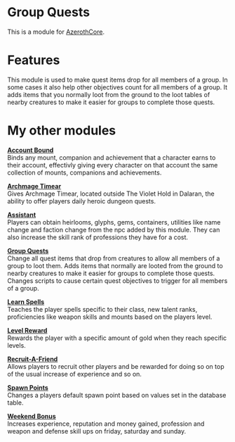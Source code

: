 # Group Quests
This is a module for [AzerothCore](https://github.com/azerothcore/azerothcore-wotlk).

# Features
This module is used to make quest items drop for all members of a group. In some cases it also help other objectives count for all members of a group. It adds items that you normally loot from the ground to the loot tables of nearby creatures to make it easier for groups to complete those quests.

# My other modules
**[Account Bound](https://github.com/tkn963/mod-accountbound)**  
Binds any mount, companion and achievement that a character earns to their account, effectivly giving every character on that account the same collection of mounts, companions and achievements.

**[Archmage Timear](https://github.com/tkn963/mod-archmage-timear)**  
Gives Archmage Timear, located outside The Violet Hold in Dalaran, the ability to offer players daily heroic dungeon quests.

**[Assistant](https://github.com/tkn963/mod-assistant)**  
Players can obtain heirlooms, glyphs, gems, containers, utilities like name change and faction change from the npc added by this module. They can also increase the skill rank of professions they have for a cost.

**[Group Quests](https://github.com/tkn963/mod-groupquests)**  
Change all quest items that drop from creatures to allow all members of a group to loot them. Adds items that normally are looted from the ground to nearby creatures to make it easier for groups to complete those quests. Changes scripts to cause certain quest objectives to trigger for all members of a group.

**[Learn Spells](https://github.com/tkn963/mod-learnspells)**  
Teaches the player spells specific to their class, new talent ranks, proficiencies like weapon skills and mounts based on the players level.

**[Level Reward](https://github.com/tkn963/mod-levelreward)**  
Rewards the player with a specific amount of gold when they reach specific levels.

**[Recruit-A-Friend](https://github.com/tkn963/mod-recruitafriend)**  
Allows players to recruit other players and be rewarded for doing so on top of the usual increase of experience and so on.

**[Spawn Points](https://github.com/tkn963/mod-spawnpoints)**  
Changes a players default spawn point based on values set in the database table.

**[Weekend Bonus](https://github.com/tkn963/mod-weekendbonus)**  
Increases experience, reputation and money gained, profession and weapon and defense skill ups on friday, saturday and sunday.

